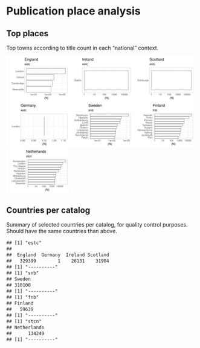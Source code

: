 Publication place analysis
==========================

Top places
----------

Top towns according to title count in each “national” context.

<img src="place_files/figure-markdown_strict/top_place-1.png" width="33%" /><img src="place_files/figure-markdown_strict/top_place-2.png" width="33%" /><img src="place_files/figure-markdown_strict/top_place-3.png" width="33%" /><img src="place_files/figure-markdown_strict/top_place-4.png" width="33%" /><img src="place_files/figure-markdown_strict/top_place-5.png" width="33%" /><img src="place_files/figure-markdown_strict/top_place-6.png" width="33%" /><img src="place_files/figure-markdown_strict/top_place-7.png" width="33%" />

Countries per catalog
---------------------

Summary of selected countries per catalog, for quality control purposes.
Should have the same countries than above.

    ## [1] "estc"
    ## 
    ##  England  Germany  Ireland Scotland 
    ##   329399        1    26131    31904 
    ## [1] "----------"
    ## [1] "snb"
    ## Sweden 
    ## 310100 
    ## [1] "----------"
    ## [1] "fnb"
    ## Finland 
    ##   59639 
    ## [1] "----------"
    ## [1] "stcn"
    ## Netherlands 
    ##      134249 
    ## [1] "----------"
